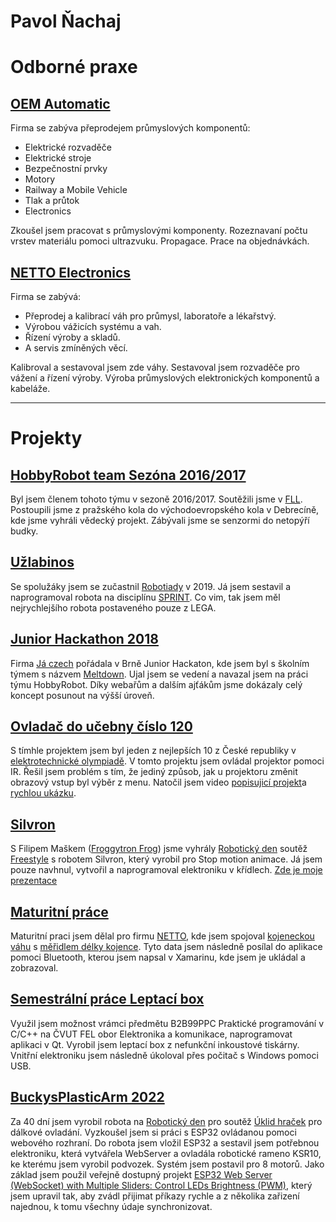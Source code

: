 # Pavol Ňachaj

# Odborné praxe

## [OEM Automatic](https://www.oemautomatic.cz/)
Firma se zabýva přeprodejem průmyslových komponentů:
- Elektrické rozvaděče
- Elektrické stroje
- Bezpečnostní prvky
- Motory
- Railway a Mobile Vehicle
- Tlak a průtok
- Electronics

Zkoušel jsem pracovat s průmyslovými komponenty. Rozeznavaní počtu vrstev materiálu pomoci ultrazvuku. Propagace. Prace na objednávkách.


## [NETTO Electronics](https://www.vahynetto.cz/)
Firma se zabývá:
- Přeprodej a kalibrací váh pro průmysl, laboratoře a lékařstvý.
- Výrobou vážicích systému a vah.
- Řízení výroby a skladů.
- A servis zmíněných věcí.

Kalibroval a sestavoval jsem zde váhy. Sestavoval jsem rozvaděče pro vážení a řízení výroby. Výroba průmyslových elektronických komponentů a kabeláže.

---------------

# Projekty

## [HobbyRobot team Sezóna 2016/2017](http://hobbyrobot.team/season-2016-2017/)
Byl jsem členem tohoto týmu v sezoně 2016/2017. Soutěžili jsme v [FLL](https://www.firstlegoleague.org/past-challenges). Postoupili jsme z pražského kola  do východoevropského kola v  Debrecíně, kde jsme vyhráli vědecký projekt. Zábývali jsme se senzormi do netopýří budky.

## [Užlabinos](Užlabinos/readme.md)
Se spolužáky jsem se zučastnil [Robotiady](https://robotiada.cz/) v 2019. Já jsem sestavil a naprogramoval robota na disciplínu [SPRINT](https://docs.google.com/spreadsheets/d/1w59QGPwkrG8gr4lbZo96pJLWGmmyXTDxJVfM12Oplos/edit#gid=242107317). 
Co vim, tak jsem měl nejrychlejšího robota postaveného pouze z LEGA.

## [Junior Hackathon 2018](Junior_Hackathon_2018/redme.md)
Firma [Já czech](https://jaczech.org/novinky/posts/2018/october/junior-hackathon-2018-v%C3%BDzva-pro-program%C3%A1torsk%C3%A9-talenty/) pořádala v Brně Junior Hackaton, kde jsem byl s školním týmem s názvem [Meltdown](https://www.hackathons.cz/looking-back-to-junior-hackathon-2018/). Ujal jsem se vedení a navazal jsem na práci týmu HobbyRobot. Díky webařům a dalším ajťákům jsme dokázaly celý koncept posunout na výšší úroveň. 

## [Ovladač do učebny číslo 120](Ovladač_do_učebny_číslo_120/readme.md)
S tímhle projektem jsem byl jeden z nejlepších 10 z České republiky v [elektrotechnické olympiadě](Ovladač_do_učebny_číslo_120/diplom.jpg).
V tomto projektu jsem ovládal projektor pomoci IR. Řešil jsem problém s tím, že jediný způsob, jak u projektoru změnit obrazový vstup byl výběr z menu. Natočil jsem video [popisujicí projekt](https://youtu.be/99CuRj4N2So)a [rychlou ukázku](https://youtu.be/Cdun-ippr8c).


## [Silvron](Sivron/readme.md)
S Filipem Maškem ([Froggytron Frog](https://www.youtube.com/c/FroggytronFrog)) jsme vyhrály [Robotický den](http://robotickyden.cz/2019/) soutěž [Freestyle](http://robotickyden.cz/2019/rules/2019-Free_Style-CZv1.pdf) s robotem Silvron, který vyrobil pro Stop motion animace.
Já jsem pouze navhnul, vytvořil a naprogramoval elektroniku v křídlech. [Zde je moje prezentace](https://youtu.be/JPhYR3HqWhY)

## [Maturitní práce](Maturitní_práce/readme.md)
Maturitní praci jsem dělal pro firmu [NETTO](https://www.nettocontrol.cz/), kde jsem spojoval [kojeneckou váhu](https://www.vahynetto.cz/133-produkt-prisl-754-elektronicka-kojenecka-vaha-soehnle-professional-7752.html) s [měřidlem délky kojence](https://www.soehnle-professional.com/productgroup/details/99/baby-langenmessstab). Tyto data jsem následně posílal do aplikace pomoci Bluetooth, kterou jsem napsal v Xamarinu, kde jsem je ukládal a zobrazoval.

## [Semestrální práce Leptací box](https://github.com/PNmJunior/Semestralni_prace_Leptaci_box.git)
Využil jsem možnost vrámci předmětu B2B99PPC Praktické programování v C/C++ na ČVUT FEL obor Elektronika a komunikace, naprogramovat aplikaci v Qt.
Vyrobil jsem leptací box z nefunkční inkoustové tiskárny. Vnitřní elektroniku jsem následně úkoloval přes počitač s Windows pomoci USB.

## [BuckysPlasticArm 2022](https://github.com/PNmJunior/RB2022-TymRECYLKON-TCB-BuckysPlasticArm.git)
Za 40 dní jsem vyrobil robota na [Robotický den](http://robotickyden.cz/2022/) pro soutěž [Úklid hraček](http://robotickyden.cz/2022/rules/2022-Toy_Cleanup-CZv1.pdf) pro dálkové ovladání. Vyzkoušel jsem si práci s ESP32  ovládanou pomoci webového rozhraní. Do robota jsem vložil ESP32 a sestavil jsem potřebnou elektroniku, která vytvářela WebServer a ovladála robotické rameno KSR10, ke kterému jsem vyrobil podvozek. Systém jsem postavil pro 8 motorů. Jako základ jsem použil veřejně dostupný projekt [ESP32 Web Server (WebSocket) with Multiple Sliders: Control LEDs Brightness (PWM)](https://randomnerdtutorials.com/esp32-web-server-websocket-sliders/), který jsem upravil tak, aby zvádl přijimat příkazy rychle a z několika zařizení najednou, k tomu všechny údaje synchronizovat.